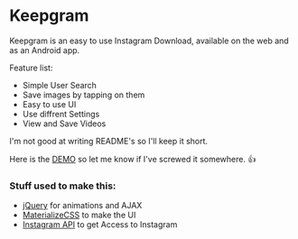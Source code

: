 # Keepgram

Keepgram is an easy to use Instagram Download, available on the web and as an Android app.

Feature list:

 * Simple User Search
 * Save images by tapping on them
 * Easy to use UI
 * Use diffrent Settings
 * View and Save Videos


I'm not good at writing README's so I'll keep it short.

Here is the [DEMO](https://github.com/jbt/markdown-editor) so let me know if I've screwed it somewhere.  :+1:



### Stuff used to make this:

 * [jQuery](https://github.com/markdown-it/markdown-it) for animations and AJAX
 * [MaterializeCSS](http://codemirror.net/) to make the UI
 * [Instagram API](https://instagram.com/developer/) to get Access to Instagram


